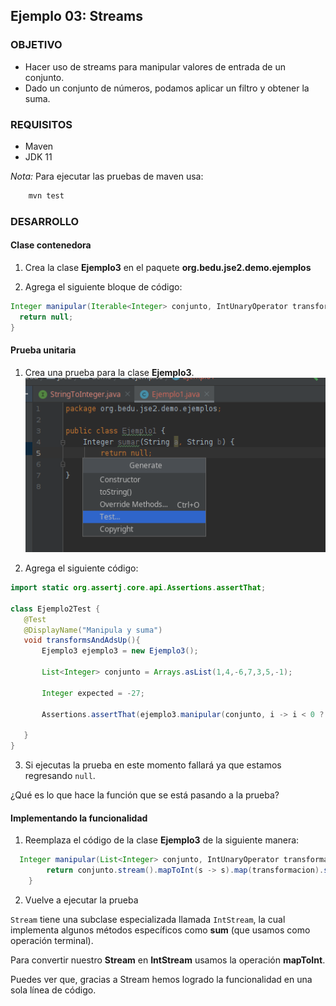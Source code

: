 ## Ejemplo 03: Streams

### OBJETIVO

- Hacer uso de streams para manipular valores de entrada de un conjunto.
- Dado un conjunto de números, podamos aplicar un filtro y obtener la suma.

### REQUISITOS

* Maven
* JDK 11

*Nota:* Para ejecutar las pruebas de maven usa:

```bash
    mvn test
```

### DESARROLLO

#### Clase contenedora
1. Crea la clase **Ejemplo3** en el paquete **org.bedu.jse2.demo.ejemplos**

2. Agrega el siguiente bloque de código:
```java
Integer manipular(Iterable<Integer> conjunto, IntUnaryOperator transformacion){
  return null;
}
```

#### Prueba unitaria
1. Crea una prueba para la clase **Ejemplo3**.
  ![Crear prueba](img/figura01.png)
  
2. Agrega el siguiente código:
```java
import static org.assertj.core.api.Assertions.assertThat;

class Ejemplo2Test {
   @Test
   @DisplayName("Manipula y suma")
   void transformsAndAdsUp(){
       Ejemplo3 ejemplo3 = new Ejemplo3();

       List<Integer> conjunto = Arrays.asList(1,4,-6,7,3,5,-1);

       Integer expected = -27;

       Assertions.assertThat(ejemplo3.manipular(conjunto, i -> i < 0 ? i:-i)).isEqualTo(expected);

   }
}
```

3. Si ejecutas la prueba en este momento fallará ya que estamos regresando `null`.

¿Qué es lo que hace la función que se está pasando a la prueba?


#### Implementando la funcionalidad 

1. Reemplaza el código de la clase **Ejemplo3** de la siguiente manera:
```java
  Integer manipular(List<Integer> conjunto, IntUnaryOperator transformacion){
        return conjunto.stream().mapToInt(s -> s).map(transformacion).sum();
    }
```
2. Vuelve a ejecutar la prueba

`Stream` tiene una subclase especializada llamada `IntStream`, la cual implementa algunos métodos específicos como **sum** (que usamos como operación terminal). 

Para convertir nuestro **Stream** en **IntStream** usamos la operación **mapToInt**.

Puedes ver que, gracias a Stream hemos logrado la funcionalidad en una sola línea de código.
